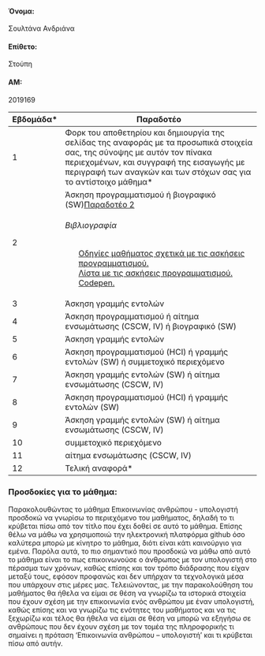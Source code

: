<h4>Όνομα:</h4> Σουλτάνα Ανδριάνα
<h4>Επίθετο:</h4>Στούπη
<h4>ΑΜ:</h4> 2019169

| Εβδομάδα* | Παραδοτέο |
| --- | --- |
| 1 | Φορκ του αποθετηρίου και δημιουργία της σελίδας της αναφοράς με τα προσωπικά στοιχεία σας, της σύνοψης με αυτόν τον πίνακα περιεχομένων, και συγγραφή της εισαγωγής με περιγραφή των αναγκών και των στόχων σας για το αντίστοιχο μάθημα*  |
| 2 | Άσκηση προγραμματισμού ή βιογραφικό  (SW)<a href="https://github.com/TaniaStoupi/site/blob/master/_remix/image-filter.md">Παραδοτέο 2</a> <br> <h6>Βιβλιογραφία</h6> <ul> <a href="https://courses-ionio.github.io/projects/remix/">Οδηγίες μαθήματος σχετικά με τις ασκήσεις προγραμματισμού.</a> <br> <a href="https://pibook.epidro.me/remix/">Λίστα με τις ασκήσεις προγραμματισμού.</a> <br> <a href="https://codepen.io">Codepen.</a> </ul>|
| 3 | Άσκηση γραμμής εντολών |
| 4 | Άσκηση προγραμματισμού ή αίτημα ενσωμάτωσης (CSCW, IV) ή βιογραφικό  (SW) |
| 5 | Άσκηση γραμμής εντολών |
| 6 | Άσκηση προγραμματισμού (HCI) ή γραμμής εντολών (SW) ή συμμετοχικό περιεχόμενο |
| 7 | Άσκηση γραμμής εντολών (SW) ή αίτημα ενσωμάτωσης (CSCW, IV) |
| 8 | Άσκηση προγραμματισμού (HCI) ή γραμμής εντολών (SW) |
| 9 | Άσκηση γραμμής εντολών (SW) ή αίτημα ενσωμάτωσης (CSCW, IV) |
| 10 | συμμετοχικό περιεχόμενο |
| 11 | αίτημα ενσωμάτωσης (CSCW, IV) |
| 12 | Τελική αναφορά* |
<h3> Προσδοκίες για το μάθημα:</h3>
Παρακολουθώντας το μάθημα Επικοινωνίας ανθρώπου - υπολογιστή προσδοκώ να γνωρίσω το περιεχόμενο του μαθήματος, δηλαδή το τι κρύβεται πίσω από τον τίτλο που έχει δοθεί σε αυτό το μάθημα. Επίσης θέλω να μάθω να χρησιμοποιώ την ηλεκτρονική πλατφόρμα github όσο καλύτερα μπορώ με κίνητρο το μάθημα, διότι είναι κάτι καινούργιο για εμένα. Παρόλα αυτά, το πιο σημαντικό που προσδοκώ να μάθω από αυτό το μάθημα είναι το πως επικοινωνούσε ο άνθρωπος με τον υπολογιστή στο πέρασμα των χρόνων, καθώς επίσης και τον τρόπο διάδρασης που είχαν μεταξύ τους, εφόσον προφανώς και δεν υπήρχαν τα τεχνολογικά μέσα που υπάρχουν στις μέρες μας. Τελειώνοντας, με την παρακολούθηση του μαθήματος θα ήθελα να είμαι σε θέση να γνωρίζω τα ιστορικά στοιχεία που έχουν σχέση με την επικοινωνία ενός ανθρώπου με έναν υπολογιστή, καθώς επίσης και να γνωρίζω τις ενότητες του μαθήματος και να τις ξεχωρίζω και τέλος θα ήθελα να είμαι σε θέση να μπορώ να εξηγήσω σε ανθρώπους που δεν έχουν σχέση με τον τομέα της πληροφορικής τι σημαίνει η πρόταση ‘Επικοινωνία ανθρώπου – υπολογιστή’ και τι κρύβεται πίσω από αυτήν. 
